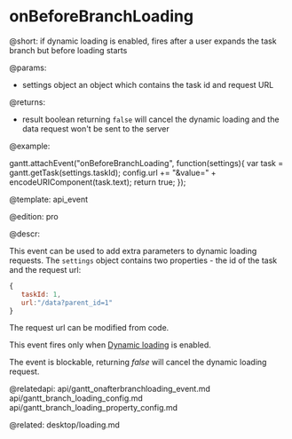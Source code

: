 onBeforeBranchLoading
=============

@short: if dynamic loading is enabled, fires after a user expands the task branch but before loading starts

@params:
- settings	object	an object which contains the task id and request URL

@returns:  
  - result     boolean       returning `false` will cancel the dynamic loading and the data request won't be sent to the server

@example:

gantt.attachEvent("onBeforeBranchLoading", function(settings){
	var task = gantt.getTask(settings.taskId);
	config.url += "&value=" + encodeURIComponent(task.text);
	return true;
});

@template:	api_event

@edition: pro

@descr:

This event can be used to add extra parameters to dynamic loading requests. The `settings` object contains two properties - the id of the task and the request url:

~~~js
{
   taskId: 1,
   url:"/data?parent_id=1"
}
~~~

The request url can be modified from code.

This event fires only when [Dynamic loading](desktop/loading.md) is enabled.

The event is blockable, returning *false* will cancel the dynamic loading request.


@relatedapi:
api/gantt_onafterbranchloading_event.md
api/gantt_branch_loading_config.md
api/gantt_branch_loading_property_config.md

@related:
desktop/loading.md